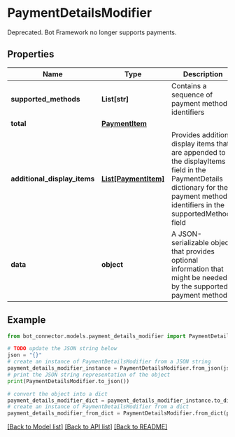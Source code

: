 # PaymentDetailsModifier

Deprecated. Bot Framework no longer supports payments.

## Properties

Name | Type | Description | Notes
------------ | ------------- | ------------- | -------------
**supported_methods** | **List[str]** | Contains a sequence of payment method identifiers | [optional] 
**total** | [**PaymentItem**](PaymentItem.md) |  | [optional] 
**additional_display_items** | [**List[PaymentItem]**](PaymentItem.md) | Provides additional display items that are appended to the displayItems field in the PaymentDetails dictionary for the payment method identifiers in the supportedMethods field | [optional] 
**data** | **object** | A JSON-serializable object that provides optional information that might be needed by the supported payment methods | [optional] 

## Example

```python
from bot_connector.models.payment_details_modifier import PaymentDetailsModifier

# TODO update the JSON string below
json = "{}"
# create an instance of PaymentDetailsModifier from a JSON string
payment_details_modifier_instance = PaymentDetailsModifier.from_json(json)
# print the JSON string representation of the object
print(PaymentDetailsModifier.to_json())

# convert the object into a dict
payment_details_modifier_dict = payment_details_modifier_instance.to_dict()
# create an instance of PaymentDetailsModifier from a dict
payment_details_modifier_from_dict = PaymentDetailsModifier.from_dict(payment_details_modifier_dict)
```
[[Back to Model list]](../README.md#documentation-for-models) [[Back to API list]](../README.md#documentation-for-api-endpoints) [[Back to README]](../README.md)


